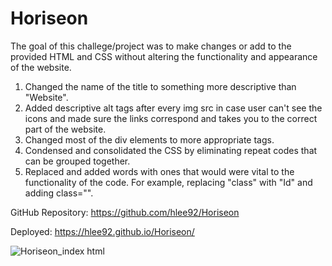 # Horiseon

The goal of this challege/project was to make changes or add to the provided HTML and CSS without altering the functionality and appearance of the website. 

1. Changed the name of the title to something more descriptive than "Website".
2. Added descriptive alt tags after every img src in case user can't see the icons and made sure the links correspond and takes you to the correct part of the website. 
3. Changed most of the div elements to more appropriate tags.
4. Condensed and consolidated the CSS by eliminating repeat codes that can be grouped together.
5. Replaced and added words with ones that would were vital to the functionality of the code. For example, replacing "class" with "Id" and adding class="". 




GitHub Repository: https://github.com/hlee92/Horiseon

Deployed: https://hlee92.github.io/Horiseon/


![Horiseon_index html](https://user-images.githubusercontent.com/91634095/155867976-e68e1d45-4030-40b1-98cf-a24c44477aa3.png)

